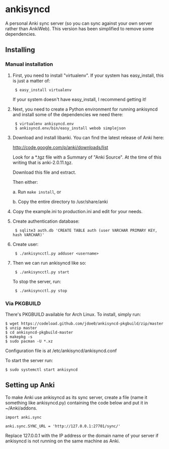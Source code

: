 ankisyncd
=========

A personal Anki sync server (so you can sync against your own server rather than
AnkiWeb). This version has been simplified to remove some dependencies.

Installing
----------

### Manual installation

1. First, you need to install "virtualenv".  If your system has easy_install,
this is just a matter of:

        $ easy_install virtualenv

    If your system doesn't have easy_install, I recommend getting it!

2. Next, you need to create a Python environment for running ankisyncd and
install some of the dependencies we need there:

        $ virtualenv ankisyncd.env
        $ ankisyncd.env/bin/easy_install webob simplejson

3. Download and install libanki.  You can find the latest release of Anki here:

    http://code.google.com/p/anki/downloads/list

    Look for a *.tgz file with a Summary of "Anki Source".  At the time of this
    writing that is anki-2.0.11.tgz.

    Download this file and extract.

    Then either:

    a. Run ```make install```, or

    b. Copy the entire directory to /usr/share/anki

4. Copy the example.ini to production.ini and edit for your needs.

5. Create authentication database:

        $ sqlite3 auth.db 'CREATE TABLE auth (user VARCHAR PRIMARY KEY, hash VARCHAR)'

6. Create user:

        $ ./ankisyncctl.py adduser <username>

7. Then we can run ankisyncd like so:

        $ ./ankisyncctl.py start
        
    To stop the server, run:

        $ ./ankisyncctl.py stop

### Via PKGBUILD

There's PKGBUILD available for Arch Linux. To install, simply run:

    $ wget https://codeload.github.com/jdoe0/ankisyncd-pkgbuild/zip/master
    $ unzip master
    $ cd ankisyncd-pkgbuild-master
    $ makepkg -s
    $ sudo pacman -U *.xz

Configuration file is at /etc/ankisyncd/ankisyncd.conf

To start the server run:

    $ sudo systemctl start ankisyncd

Setting up Anki
---------------

To make Anki use ankisyncd as its sync server, create a file (name it something
like ankisyncd.py) containing the code below and put it in ~/Anki/addons.

    import anki.sync

    anki.sync.SYNC_URL = 'http://127.0.0.1:27701/sync/'

Replace 127.0.0.1 with the IP address or the domain name of your server if
ankisyncd is not running on the same machine as Anki.
